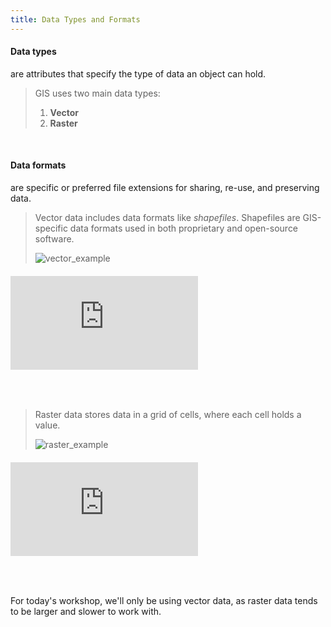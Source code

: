```yaml
---
title: Data Types and Formats
---
```

<html>
  
<h4>Data types</h4> are attributes that specify the type of data an object can hold.</html>

<br>

> GIS uses two main data types:<br>
> 1) **Vector**<br>
> 2) **Raster** 

<br>

<html><h4>Data formats</h4> are specific or preferred file extensions for sharing, re-use, and preserving data. </html>

<br>

> Vector data includes data formats like *shapefiles*. Shapefiles are GIS-specific data formats used in both proprietary and open-source software. 
> 
> ![vector_example](/arcgis-online/img/vector_examples.png)
###### ![Humbolt State University](http://gsp.humboldt.edu/olm/Lessons/GIS/08%20Rasters/RasterToVector.html)

<br>

> Raster data stores data in a grid of cells, where each cell holds a value.
> 
> ![raster_example](/arcgis-online/img/raster_examples.png)
###### ![UCLA](https://ucladataguides.readthedocs.io/en/latest/working_with_mapping/agol.html)

<br>

<html>
  
For today's workshop, we'll only be using vector data, as raster data tends to be larger and slower to work with. 
